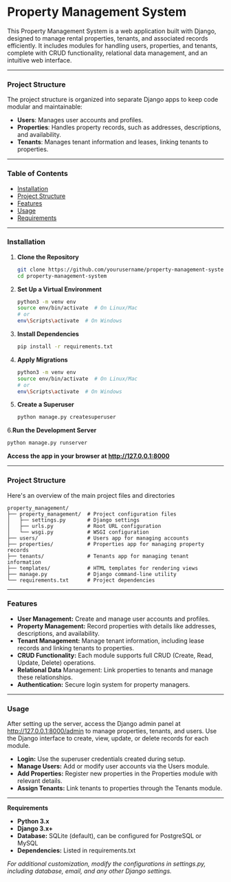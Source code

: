 # Property Management System

This Property Management System is a web application built with Django, designed to manage rental properties, tenants, and associated records efficiently. It includes modules for handling users, properties, and tenants, complete with CRUD functionality, relational data management, and an intuitive web interface.

---

### Project Structure

The project structure is organized into separate Django apps to keep code modular and maintainable:

- **Users**: Manages user accounts and profiles.
- **Properties**: Handles property records, such as addresses, descriptions, and availability.
- **Tenants**: Manages tenant information and leases, linking tenants to properties.

---

### Table of Contents

- [Installation](#installation)
- [Project Structure](#project-structure)
- [Features](#features)
- [Usage](#usage)
- [Requirements](#requirements)

---

### Installation

1. **Clone the Repository**

   ```bash
   git clone https://github.com/yourusername/property-management-system.git
   cd property-management-system
   ```
2. **Set Up a Virtual Environment**
  
   ```bash
   python3 -m venv env
   source env/bin/activate  # On Linux/Mac
   # or
   env\Scripts\activate  # On Windows
   ```
3. **Install Dependencies**

   ```bash
   pip install -r requirements.txt
   ```
4. **Apply Migrations**
  
   ```bash
   python3 -m venv env
   source env/bin/activate  # On Linux/Mac
   # or
   env\Scripts\activate  # On Windows
   ```
5. **Create a Superuser**

   ```bash
   python manage.py createsuperuser
   ```
6.**Run the Development Server**

   ```bash
   python manage.py runserver
   ```

**Access the app in your browser at http://127.0.0.1:8000**

---

### Project Structure
Here's an overview of the main project files and directories

```plaintext
property_management/
├── property_management/  # Project configuration files
│   ├── settings.py       # Django settings
│   ├── urls.py           # Root URL configuration
│   └── wsgi.py           # WSGI configuration
├── users/                # Users app for managing accounts
├── properties/           # Properties app for managing property records
├── tenants/              # Tenants app for managing tenant information
├── templates/            # HTML templates for rendering views
├── manage.py             # Django command-line utility
└── requirements.txt      # Project dependencies
```

---

### Features

- **User Management:** Create and manage user accounts and profiles.
- **Property Management:** Record properties with details like addresses, descriptions, and availability.
- **Tenant Management:** Manage tenant information, including lease records and linking tenants to properties.
- **CRUD Functionality:** Each module supports full CRUD (Create, Read, Update, Delete) operations.
- **Relational Data** Management: Link properties to tenants and manage these relationships.
- **Authentication:** Secure login system for property managers.

---

### Usage
After setting up the server, access the Django admin panel at http://127.0.0.1:8000/admin to manage properties, tenants, and users. Use the Django interface to create, view, update, or delete records for each module.

- **Login:** Use the superuser credentials created during setup.
- **Manage Users:** Add or modify user accounts via the Users module.
- **Add Properties:** Register new properties in the Properties module with relevant details.
- **Assign Tenants:** Link tenants to properties through the Tenants module.

--- 

**Requirements**
- **Python 3.x**
- **Django 3.x+**
- **Database:** SQLite (default), can be configured for PostgreSQL or MySQL
- **Dependencies:** Listed in requirements.txt

*For additional customization, modify the configurations in settings.py, including database, email, and any other Django settings.*




